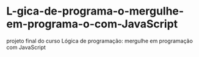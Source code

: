 # L-gica-de-programa-o-mergulhe-em-programa-o-com-JavaScript
projeto final do curso Lógica de programação: mergulhe em programação com JavaScript
